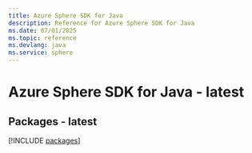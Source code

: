 ```yaml
---
title: Azure Sphere SDK for Java
description: Reference for Azure Sphere SDK for Java
ms.date: 07/01/2025
ms.topic: reference
ms.devlang: java
ms.service: sphere
---
```

# Azure Sphere SDK for Java - latest
## Packages - latest
[!INCLUDE [packages](sphere-index.md)]